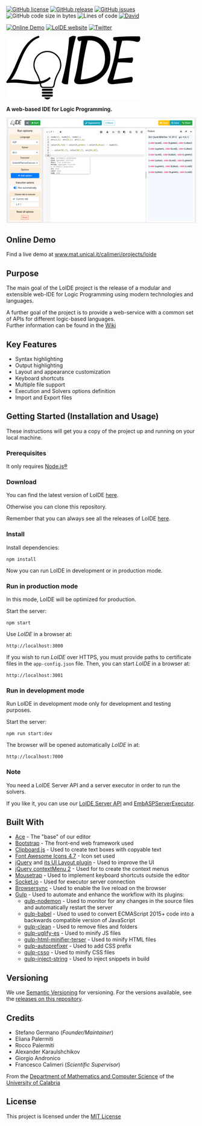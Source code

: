 [![GitHub license](https://img.shields.io/badge/license-MIT-blue.svg)](https://raw.githubusercontent.com/DeMaCS-UNICAL/LoIDE-Classic/master/LICENSE)
[![GitHub release](https://img.shields.io/github/release/DeMaCS-UNICAL/LoIDE-Classic.svg)](https://github.com/DeMaCS-UNICAL/LoIDE-Classic/releases/latest)
[![GitHub issues](https://img.shields.io/github/issues/DeMaCS-UNICAL/LoIDE-Classic.svg)](https://github.com/DeMaCS-UNICAL/LoIDE-Classic/issues)
![GitHub code size in bytes](https://img.shields.io/github/languages/code-size/DeMaCS-UNICAL/LoIDE-Classic)
![Lines of code](https://img.shields.io/tokei/lines/github/DeMaCS-UNICAL/LoIDE-Classic)
[![David](https://img.shields.io/david/DeMaCS-UNICAL/LoIDE-Classic)](https://david-dm.org/DeMaCS-UNICAL/LoIDE-Classic)

[![Online Demo](https://img.shields.io/website-up-down-green-red/https/www.mat.unical.it/calimeri/projects/loide.svg?label=online-demo)](https://loide.demacs.unical.it)
[![LoIDE website](https://img.shields.io/website-up-down-green-red/https/www.mat.unical.it/calimeri/projects/loide.svg?label=LoIDE-website)](https://demacs-unical.github.io/LoIDE)
[![Twitter](https://img.shields.io/twitter/url/https/github.com/DeMaCS-UNICAL/LoIDE-Classic.svg?style=social)](https://twitter.com/intent/tweet?text=LoIDE%20-%20A%20web-based%20IDE%20for%20Logic%20Programming%0A&url=https%3A%2F%2Fdemacs-unical.github.io%2FLoIDE)

<!-- # LoIDE -->

![LoIDE](docs/images/logo_LoIDE.svg)

**A web-based IDE for Logic Programming.**

[![LoIDE web GUI](docs/screenshots/screenshot_3-col.png)](https://www.mat.unical.it/calimeri/projects/loide)

<!-- ___

Badge | Status
---                | ---
License            | [![GitHub license](https://img.shields.io/badge/license-MIT-blue.svg)](https://raw.githubusercontent.com/DeMaCS-UNICAL/LoIDE-Classic/master/LICENSE)
Current Version    | [![GitHub release](https://img.shields.io/github/release/DeMaCS-UNICAL/LoIDE-Classic.svg)](https://github.com/DeMaCS-UNICAL/LoIDE-Classic/releases/latest)
GitHub Issues      | [![GitHub issues](https://img.shields.io/github/issues/DeMaCS-UNICAL/LoIDE-Classic.svg)](https://github.com/DeMaCS-UNICAL/LoIDE-Classic/issues)
Our Online Beta    | [![Website](https://img.shields.io/website-up-down-green-red/https/www.mat.unical.it/calimeri/projects/loide.svg?label=my-website)](https://www.mat.unical.it/calimeri/projects/loide)
Tell your friends! | [![Twitter](https://img.shields.io/twitter/url/https/github.com/DeMaCS-UNICAL/LoIDE-Classic.svg?style=social)](https://twitter.com/intent/tweet?text=Wow:&url=%5Bobject%20Object%5D)

___ -->

<!-- ## IMPORTANT NOTE

<!-- __*LoIDE started as an undergraduate student's work of thesis, and is still at the early stages of development.*__ -->

<!-- __*It currently supports only Answer Set Programming; we encourage any feedback, but we do NOT recommend it for production yet.*__ -->

## Online Demo

Find a live demo at www.mat.unical.it/calimeri/projects/loide

<!-- This online version uses the [EmbASPServerExecutor](https://github.com/DeMaCS-UNICAL/EmbASPServerExecutor) to run the solvers -->

## Purpose

The main goal of the LoIDE project is the release of a modular and extensible web-IDE for Logic Programming using modern technologies and languages.

A further goal of the project is to provide a web-service with a common set of APIs for different logic-based languages.  
Further information can be found in the [Wiki](https://github.com/DeMaCS-UNICAL/LoIDE-Classic/wiki/APIs)

## Key Features

-   Syntax highlighting
-   Output highlighting
-   Layout and appearance customization
-   Keyboard shortcuts
-   Multiple file support
-   Execution and Solvers options definition
-   Import and Export files

## Getting Started (Installation and Usage)

These instructions will get you a copy of the project up and running on your local machine.

### Prerequisites

It only requires [Node.js&reg;](https://nodejs.org)

### Download

You can find the latest version of LoIDE [here](https://github.com/DeMaCS-UNICAL/LoIDE-Classic/releases/latest).

Otherwise you can clone this repository.

Remember that you can always see all the releases of LoIDE [here](https://github.com/DeMaCS-UNICAL/LoIDE-Classic/releases).

### Install

Install dependencies:

```
npm install
```

Now you can run LoIDE in development or in production mode.

### Run in production mode

In this mode, LoIDE will be optimized for production.

Start the server:

```
npm start
```

Use _LoIDE_ in a browser at:

```
http://localhost:3000
```

If you wish to run _LoIDE_ over HTTPS, you must provide paths to certificate files in the `app-config.json` file.
Then, you can start _LoIDE_ in a browser at:

```
http://localhost:3001
```

### Run in development mode

Run LoIDE in development mode only for development and testing purposes.

Start the server:

```
npm run start:dev
```

The browser will be opened automatically _LoIDE_ in at:

```
http://localhost:7000
```

### Note

You need a LoIDE Server API and a server executor in order to run the solvers.

If you like it, you can use our [LoIDE Server API](https://github.com/DeMaCS-UNICAL/LoIDE-API-Server) and [EmbASPServerExecutor](https://github.com/DeMaCS-UNICAL/EmbASPServerExecutor).

## Built With

-   [Ace](https://ace.c9.io) - The "base" of our editor
-   [Bootstrap](https://getbootstrap.com) - The front-end web framework used
-   [Clipboard.js](https://clipboardjs.com) - Used to create text boxes with copyable text
-   [Font Awesome Icons 4.7](https://fontawesome.com/v4.7.0/icons/) - Icon set used
-   [jQuery](https://jquery.com) and [its UI Layout plugin](http://plugins.jquery.com/layout) - Used to improve the UI
-   [jQuery contextMenu 2](https://swisnl.github.io/jQuery-contextMenu/) - Used for to create the context menus
-   [Mousetrap](https://craig.is/killing/mice) - Used to implement keyboard shortcuts outside the editor
-   [Socket.io](https://socket.io) - Used for executor server connection
-   [Browsersync](https://www.browsersync.io) - Used to enable the live reload on the browser
-   [Gulp](https://gulpjs.com) - Used to automate and enhance the workflow with its plugins:
    -   [gulp-nodemon](https://github.com/JacksonGariety/gulp-nodemon#readme) - Used to monitor for any changes in the source files and automatically restart the server
    -   [gulp-babel](https://github.com/babel/gulp-babel#readme) - Used to used to convert ECMAScript 2015+ code into a backwards compatible version of JavaScript
    -   [gulp-clean](https://github.com/peter-vilja/gulp-clean#readme) - Used to remove files and folders
    -   [gulp-uglify-es](https://gitlab.com/itayronen/gulp-uglify-es#readme) - Used to minify JS files
    -   [gulp-html-minifier-terser](https://github.com/pioug/gulp-html-minifier-terser#readme) - Used to minify HTML files
    -   [gulp-autoprefixer](https://github.com/sindresorhus/gulp-autoprefixer#readme) - Used to add CSS prefix
    -   [gulp-csso](https://github.com/ben-eb/gulp-csso#readme) - Used to minify CSS files
    -   [gulp-inject-string](https://github.com/mikehazell/gulp-inject-string#readme) - Used to inject snippets in build

<!--
## Contributing

Please read [CONTRIBUTING.md]() for details on our code of conduct, and the process for submitting pull requests to us.
 -->

## Versioning

We use [Semantic Versioning](http://semver.org) for versioning. For the versions available, see the [releases on this repository](https://github.com/DeMaCS-UNICAL/LoIDE-Classic/releases).

## Credits

-   Stefano Germano (_Founder/Maintainer_)
-   Eliana Palermiti
-   Rocco Palermiti
-   Alexander Karaulshchikov
-   Giorgio Andronico
-   Francesco Calimeri (_Scientific Supervisor_)

From the [Department of Mathematics and Computer Science](https://www.mat.unical.it) of the [University of Calabria](http://unical.it)

## License

This project is licensed under the [MIT License](LICENSE)
